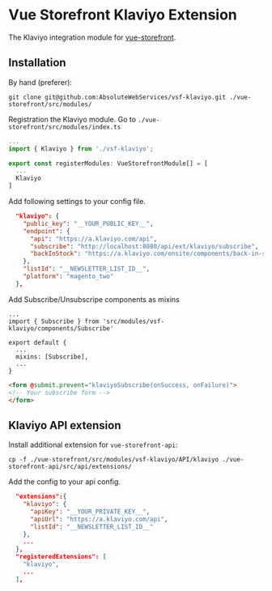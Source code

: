 # Vue Storefront Klaviyo Extension

The Klaviyo integration module for [vue-storefront](https://github.com/DivanteLtd/vue-storefront).

## Installation

By hand (preferer):

```shell
git clone git@github.com:AbsoluteWebServices/vsf-klaviyo.git ./vue-storefront/src/modules/
```

Registration the Klaviyo module. Go to `./vue-storefront/src/modules/index.ts`

```js
...
import { Klaviyo } from './vsf-klaviyo';

export const registerModules: VueStorefrontModule[] = [
  ...
  Klaviyo
]
```

Add following settings to your config file.

```json
  "klaviyo": {
    "public_key": "__YOUR_PUBLIC_KEY__",
    "endpoint": {
      "api": "https://a.klaviyo.com/api",
      "subscribe": "http://localhost:8080/api/ext/klaviyo/subscribe",
      "backInStock": "https://a.klaviyo.com/onsite/components/back-in-stock/subscribe"
    },
    "listId": "__NEWSLETTER_LIST_ID__",
    "platform": "magento_two"
  },
```

Add Subscribe/Unsubscripe components as mixins

```
...
import { Subscribe } from 'src/modules/vsf-klaviyo/components/Subscribe'

export default {
  ...
  mixins: [Subscribe],
  ...
}
```

```html
<form @submit.prevent="klaviyoSubscribe(onSuccess, onFailure)">
<!-- Your subscribe form -->
</form>
```

## Klaviyo API extension

Install additional extension for `vue-storefront-api`:

```shell
cp -f ./vue-storefront/src/modules/vsf-klaviyo/API/klaviyo ./vue-storefront-api/src/api/extensions/
```

Add the config to your api config.

```json
  "extensions":{
    "klaviyo": {
      "apiKey": "__YOUR_PRIVATE_KEY__",
      "apiUrl": "https://a.klaviyo.com/api",
      "listId": "__NEWSLETTER_LIST_ID__"
    },
    ...
  },
  "registeredExtensions": [
    "klaviyo",
    ...
  ],
```

